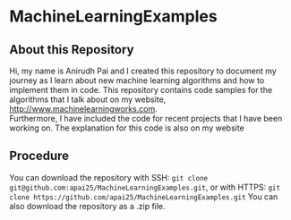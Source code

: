 # MachineLearningExamples
## About this Repository
Hi, my name is Anirudh Pai and I created this repository to document my journey as I learn about new machine learning algorithms and how to implement them in code.
This repository contains code samples for the algorithms that I talk about on my website, http://www.machinelearningworks.com.  
Furthermore, I have included the code for recent projects that I have been working on. The explanation for this code is also on my website 

## Procedure
You can download the repository with SSH: `git clone git@github.com:apai25/MachineLearningExamples.git`, or with HTTPS:  `git clone https://github.com/apai25/MachineLearningExamples.git`
You can also download the repository as a .zip file. 
